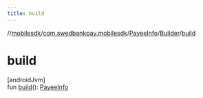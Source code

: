 ```yaml
---
title: build
---
```

//[mobilesdk](../../../../index.html)/[com.swedbankpay.mobilesdk](../../index.html)/[PayeeInfo](../index.html)/[Builder](index.html)/[build](build.html)



# build



[androidJvm]\
fun [build](build.html)(): [PayeeInfo](../index.html)




